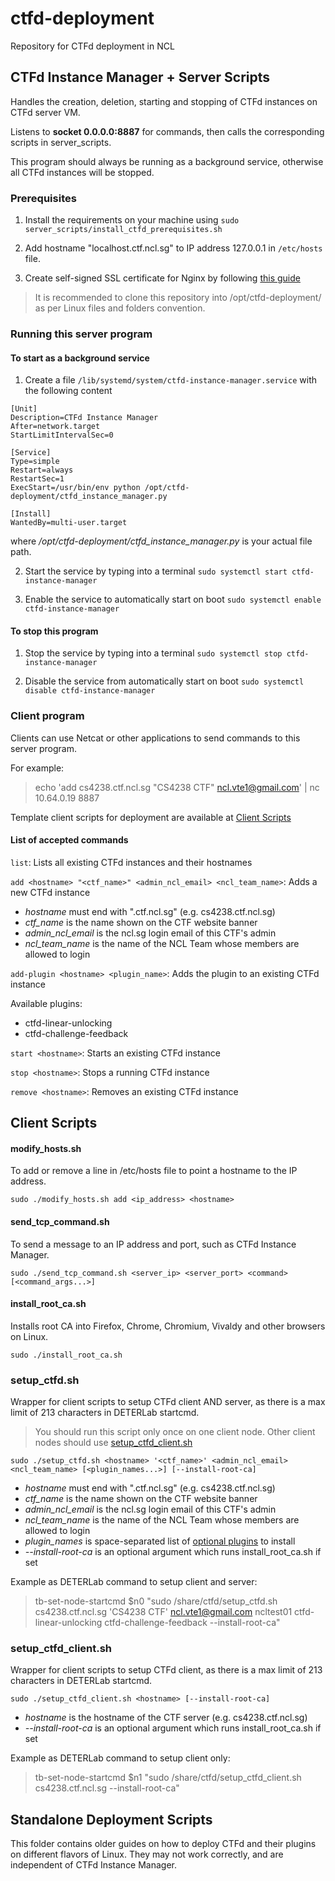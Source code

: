 # ctfd-deployment
Repository for CTFd deployment in NCL

## CTFd Instance Manager + Server Scripts

Handles the creation, deletion, starting and stopping of CTFd instances on CTFd server VM.

Listens to **socket 0.0.0.0:8887** for commands, then calls the corresponding scripts in server_scripts.

This program should always be running as a background service, otherwise all CTFd instances will be stopped.

### Prerequisites

1. Install the requirements on your machine using `sudo server_scripts/install_ctfd_prerequisites.sh`

1. Add hostname "localhost.ctf.ncl.sg" to IP address 127.0.0.1 in `/etc/hosts` file.

1. Create self-signed SSL certificate for Nginx by following [this guide](deployment_guide/core/ncl-nginx-root-ca-certificate.txt)

> It is recommended to clone this repository into /opt/ctfd-deployment/ as per Linux files and folders convention.

### Running this server program

#### To start as a background service

1. Create a file `/lib/systemd/system/ctfd-instance-manager.service` with the following content

```
[Unit]
Description=CTFd Instance Manager
After=network.target
StartLimitIntervalSec=0

[Service]
Type=simple
Restart=always
RestartSec=1
ExecStart=/usr/bin/env python /opt/ctfd-deployment/ctfd_instance_manager.py

[Install]
WantedBy=multi-user.target
```

where */opt/ctfd-deployment/ctfd_instance_manager.py* is your actual file path.

2. Start the service by typing into a terminal `sudo systemctl start ctfd-instance-manager`

3. Enable the service to automatically start on boot `sudo systemctl enable ctfd-instance-manager`

#### To stop this program

1. Stop the service by typing into a terminal `sudo systemctl stop ctfd-instance-manager`

2. Disable the service from automatically start on boot `sudo systemctl disable ctfd-instance-manager`

### Client program

Clients can use Netcat or other applications to send commands to this server program.

For example:

> echo 'add cs4238.ctf.ncl.sg "CS4238 CTF" ncl.vte1@gmail.com' | nc 10.64.0.19 8887

Template client scripts for deployment are available at [Client Scripts](#client-scripts)

#### List of accepted commands 

```list```: Lists all existing CTFd instances and their hostnames

```add <hostname> "<ctf_name>" <admin_ncl_email> <ncl_team_name>```: Adds a new CTFd instance

- *hostname* must end with ".ctf.ncl.sg" (e.g. cs4238.ctf.ncl.sg)
- *ctf_name* is the name shown on the CTF website banner
- *admin_ncl_email* is the ncl.sg login email of this CTF's admin
- *ncl_team_name* is the name of the NCL Team whose members are allowed to login

```add-plugin <hostname> <plugin_name>```: Adds the plugin to an existing CTFd instance

Available plugins:
- ctfd-linear-unlocking
- ctfd-challenge-feedback

```start <hostname>```: Starts an existing CTFd instance

```stop <hostname>```: Stops a running CTFd instance

```remove <hostname>```: Removes an existing CTFd instance

## Client Scripts

#### modify_hosts.sh

To add or remove a line in /etc/hosts file to point a hostname to the IP address.

```sudo ./modify_hosts.sh add <ip_address> <hostname>```

#### send_tcp_command.sh

To send a message to an IP address and port, such as CTFd Instance Manager.

```sudo ./send_tcp_command.sh <server_ip> <server_port> <command> [<command_args...>]```

#### install_root_ca.sh

Installs root CA into Firefox, Chrome, Chromium, Vivaldy and other browsers on Linux.

```sudo ./install_root_ca.sh```

### setup_ctfd.sh

Wrapper for client scripts to setup CTFd client AND server, as there is a max limit of 213 characters in DETERLab startcmd.

> You should run this script only once on one client node. Other client nodes should use [setup_ctfd_client.sh](#setup_ctfd_clientsh)

```sudo ./setup_ctfd.sh <hostname> '<ctf_name>' <admin_ncl_email> <ncl_team_name> [<plugin_names...>] [--install-root-ca]```

- *hostname* must end with ".ctf.ncl.sg" (e.g. cs4238.ctf.ncl.sg)
- *ctf_name* is the name shown on the CTF website banner
- *admin_ncl_email* is the ncl.sg login email of this CTF's admin
- *ncl_team_name* is the name of the NCL Team whose members are allowed to login
- *plugin_names* is space-separated list of [optional plugins](#available-plugins) to install
- *--install-root-ca* is an optional argument which runs install_root_ca.sh if set

Example as DETERLab command to setup client and server:

> tb-set-node-startcmd $n0 "sudo /share/ctfd/setup_ctfd.sh cs4238.ctf.ncl.sg 'CS4238 CTF' ncl.vte1@gmail.com ncltest01 ctfd-linear-unlocking ctfd-challenge-feedback --install-root-ca"

### setup_ctfd_client.sh

Wrapper for client scripts to setup CTFd client, as there is a max limit of 213 characters in DETERLab startcmd.

```sudo ./setup_ctfd_client.sh <hostname> [--install-root-ca]```

- *hostname* is the hostname of the CTF server (e.g. cs4238.ctf.ncl.sg)
- *--install-root-ca* is an optional argument which runs install_root_ca.sh if set

Example as DETERLab command to setup client only:

> tb-set-node-startcmd $n1 "sudo /share/ctfd/setup_ctfd_client.sh cs4238.ctf.ncl.sg --install-root-ca"

## Standalone Deployment Scripts

This folder contains older guides on how to deploy CTFd and their plugins on different flavors of Linux. They may not work correctly, and are independent of CTFd Instance Manager.
